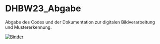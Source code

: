 # DHBW23_Abgabe
Abgabe des Codes und der Dokumentation zur digitalen Bildverarbeitung und Mustererkennung.

[![Binder](https://mybinder.org/badge_logo.svg)](https://mybinder.org/v2/gh/KaanAyd/DHBW23_Abgabe/main?labpath=DeepDive+%281%29+%281%29.ipynb)
